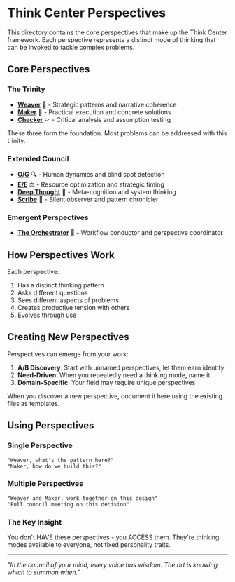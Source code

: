 # Think Center Perspectives

This directory contains the core perspectives that make up the Think Center framework. Each perspective represents a distinct mode of thinking that can be invoked to tackle complex problems.

## Core Perspectives

### The Trinity
- **[Weaver](./weaver.md)** 🧵 - Strategic patterns and narrative coherence
- **[Maker](./maker.md)** 🔨 - Practical execution and concrete solutions
- **[Checker](./checker.md)** ✓ - Critical analysis and assumption testing

These three form the foundation. Most problems can be addressed with this trinity.

### Extended Council
- **[O/G](./observer-guardian.md)** 🔍 - Human dynamics and blind spot detection
- **[E/E](./explorer-exploiter.md)** ⚖️ - Resource optimization and strategic timing
- **[Deep Thought](./deep-thought.md)** 🧠 - Meta-cognition and system thinking
- **[Scribe](./scribe.md)** 📜 - Silent observer and pattern chronicler

### Emergent Perspectives
- **[The Orchestrator](./the-orchestrator.md)** 🎼 - Workflow conductor and perspective coordinator

## How Perspectives Work

Each perspective:
1. Has a distinct thinking pattern
2. Asks different questions
3. Sees different aspects of problems
4. Creates productive tension with others
5. Evolves through use

## Creating New Perspectives

Perspectives can emerge from your work:

1. **A/B Discovery**: Start with unnamed perspectives, let them earn identity
2. **Need-Driven**: When you repeatedly need a thinking mode, name it
3. **Domain-Specific**: Your field may require unique perspectives

When you discover a new perspective, document it here using the existing files as templates.

## Using Perspectives

### Single Perspective
```
"Weaver, what's the pattern here?"
"Maker, how do we build this?"
```

### Multiple Perspectives
```
"Weaver and Maker, work together on this design"
"Full council meeting on this decision"
```

### The Key Insight

You don't HAVE these perspectives - you ACCESS them. They're thinking modes available to everyone, not fixed personality traits.

---

*"In the council of your mind, every voice has wisdom. The art is knowing which to summon when."*